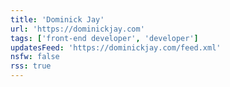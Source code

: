 ```yaml
---
title: 'Dominick Jay'
url: 'https://dominickjay.com'
tags: ['front-end developer', 'developer']
updatesFeed: 'https://dominickjay.com/feed.xml'
nsfw: false
rss: true
---
```

